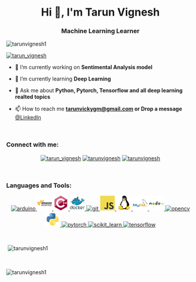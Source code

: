 <h1 align="center">Hi 👋, I'm Tarun Vignesh</h1>
<h3 align="center">Machine Learning Learner</h3>

<p align="left"> <img src="https://komarev.com/ghpvc/?username=tarunvignesh1&label=Profile%20views&color=0e75b6&style=flat" alt="tarunvignesh1" /> </p>

<p align="left"> <a href="https://twitter.com/tarun_vignesh" target="blank"><img src="https://img.shields.io/twitter/follow/tarun_vignesh?logo=twitter&style=for-the-badge" alt="tarun_vignesh" /></a> </p>

- 🔭 I’m currently working on **Sentimental Analysis model**

- 🌱 I’m currently learning **Deep Learning**

- 💬 Ask me about **Python, Pytorch, Tensorflow and all deep learning realted topics**

- 📫 How to reach me **tarunvickygm@gmail.com or Drop a message** <a href=https://linkedin.com/in/tarunvignesh>@LinkedIn</a>

<br>
<h3 align="left">Connect with me:</h3>
<p align="center">
<a href="https://twitter.com/tarun_vignesh" target="blank"><img align="center" src="https://raw.githubusercontent.com/rahuldkjain/github-profile-readme-generator/master/src/images/icons/Social/twitter.svg" alt="tarun_vignesh" height="30" width="40" /></a>
<a href="https://linkedin.com/in/tarunvignesh" target="blank"><img align="center" src="https://raw.githubusercontent.com/rahuldkjain/github-profile-readme-generator/master/src/images/icons/Social/linked-in-alt.svg" alt="tarunvignesh" height="30" width="40" /></a>
<a href="https://www.hackerrank.com/tarunvignesh" target="blank"><img align="center" src="https://raw.githubusercontent.com/rahuldkjain/github-profile-readme-generator/master/src/images/icons/Social/hackerrank.svg" alt="tarunvignesh" height="30" width="40" /></a>
</p>
<br>
<h3 align="left">Languages and Tools:</h3>

<p align="center"> <a href="https://www.arduino.cc/" target="_blank"> <img src="https://cdn.worldvectorlogo.com/logos/arduino-1.svg" alt="arduino" width="40" height="40"/> </a> <a href="https://aws.amazon.com" target="_blank"> <img src="https://raw.githubusercontent.com/devicons/devicon/master/icons/amazonwebservices/amazonwebservices-original-wordmark.svg" alt="aws" width="40" height="40"/> </a> <a href="https://www.w3schools.com/cpp/" target="_blank"> <img src="https://raw.githubusercontent.com/devicons/devicon/master/icons/cplusplus/cplusplus-original.svg" alt="cplusplus" width="40" height="40"/> </a> <a href="https://www.docker.com/" target="_blank"> <img src="https://raw.githubusercontent.com/devicons/devicon/master/icons/docker/docker-original-wordmark.svg" alt="docker" width="40" height="40"/> </a> <a href="https://git-scm.com/" target="_blank"> <img src="https://www.vectorlogo.zone/logos/git-scm/git-scm-icon.svg" alt="git" width="40" height="40"/> </a> <a href="https://developer.mozilla.org/en-US/docs/Web/JavaScript" target="_blank"> <img src="https://raw.githubusercontent.com/devicons/devicon/master/icons/javascript/javascript-original.svg" alt="javascript" width="40" height="40"/> </a> <a href="https://www.linux.org/" target="_blank"> <img src="https://raw.githubusercontent.com/devicons/devicon/master/icons/linux/linux-original.svg" alt="linux" width="40" height="40"/> </a> <a href="https://www.mysql.com/" target="_blank"> <img src="https://raw.githubusercontent.com/devicons/devicon/master/icons/mysql/mysql-original-wordmark.svg" alt="mysql" width="40" height="40"/> </a> <a href="https://nodejs.org" target="_blank"> <img src="https://raw.githubusercontent.com/devicons/devicon/master/icons/nodejs/nodejs-original-wordmark.svg" alt="nodejs" width="40" height="40"/> </a> <a href="https://opencv.org/" target="_blank"> <img src="https://www.vectorlogo.zone/logos/opencv/opencv-icon.svg" alt="opencv" width="40" height="40"/> </a> <a href="https://www.python.org" target="_blank"> <img src="https://raw.githubusercontent.com/devicons/devicon/master/icons/python/python-original.svg" alt="python" width="40" height="40"/> </a> <a href="https://pytorch.org/" target="_blank"> <img src="https://www.vectorlogo.zone/logos/pytorch/pytorch-icon.svg" alt="pytorch" width="40" height="40"/> </a> <a href="https://scikit-learn.org/" target="_blank"> <img src="https://upload.wikimedia.org/wikipedia/commons/0/05/Scikit_learn_logo_small.svg" alt="scikit_learn" width="40" height="40"/> </a> <a href="https://www.tensorflow.org" target="_blank"> <img src="https://www.vectorlogo.zone/logos/tensorflow/tensorflow-icon.svg" alt="tensorflow" width="40" height="40"/> </a> </p>
<br>
<p>&nbsp;<img align="center" src="https://github-readme-stats.vercel.app/api?username=tarunvignesh1&show_icons=true&locale=en" alt="tarunvignesh1" /></p>
<br>   
<p><img align="center" src="https://github-readme-streak-stats.herokuapp.com/?user=tarunvignesh1&" alt="tarunvignesh1" /></p>
